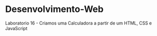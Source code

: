 # Desenvolvimento-Web
Laboratorio 16 - Criamos uma Calculadora a partir de um HTML, CSS e JavaScript 

